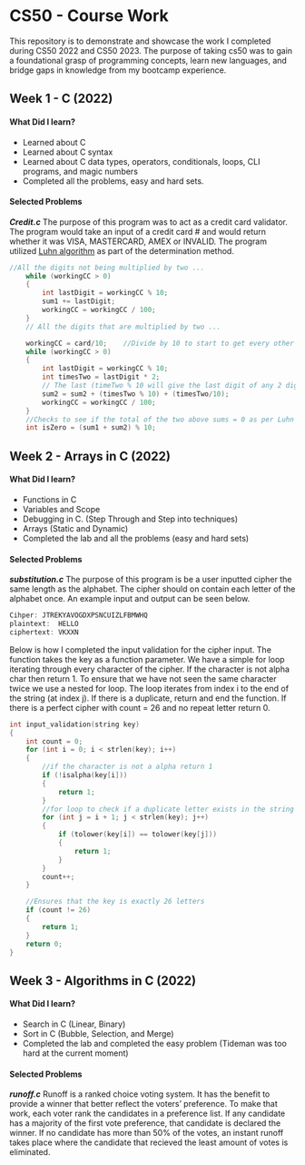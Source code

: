 # CS50 - Course Work

This repository is to demonstrate and showcase the work I completed during CS50 2022 and CS50 2023. The purpose of taking cs50 was to gain a foundational grasp of programming concepts, learn new languages, and bridge gaps in knowledge from my bootcamp experience.

## Week 1 - C (2022)

#### What Did I learn?
- Learned about C 
- Learned about C syntax
- Learned about C data types, operators, conditionals, loops, CLI programs, and magic numbers
- Completed all the problems, easy and hard sets. 

#### Selected Problems

***Credit.c***
The purpose of this program was to act as a credit card validator. The program would take an input of a credit card # and would return whether it was VISA, MASTERCARD, AMEX or INVALID. The program utilized [Luhn algorithm](https://en.wikipedia.org/wiki/Luhn_algorithm) as part of the determination method.  

```C
//All the digits not being multiplied by two ...
    while (workingCC > 0)
    {
        int lastDigit = workingCC % 10;
        sum1 += lastDigit;
        workingCC = workingCC / 100;
    }
    // All the digits that are multiplied by two ...

    workingCC = card/10;    //Divide by 10 to start to get every other number starting from the second to last
    while (workingCC > 0)
    {
        int lastDigit = workingCC % 10;
        int timesTwo = lastDigit * 2;
        // The last (timeTwo % 10 will give the last digit of any 2 digit product and (timesTwo/10) will resturn the first digit of any integer (due to truncating the decimal))
        sum2 = sum2 + (timesTwo % 10) + (timesTwo/10);
        workingCC = workingCC / 100;
    }
    //Checks to see if the total of the two above sums = 0 as per Luhn algorithim
    int isZero = (sum1 + sum2) % 10;
```

## Week 2 - Arrays in C (2022)

#### What Did I learn?
- Functions in C
- Variables and Scope
- Debugging in C. (Step Through and Step into techniques)
- Arrays (Static and Dynamic)
- Completed the lab and all the problems (easy and hard sets)

#### Selected Problems

***substitution.c***
The purpose of this program is be a user inputted cipher the same length as the alphabet. The cipher should on contain each letter of the alphabet once. An example input and output can be seen below.

```C
Cihper: JTREKYAVOGDXPSNCUIZLFBMWHQ
plaintext:  HELLO
ciphertext: VKXXN
```

Below is how I completed the input validation for the cipher input. The function takes the key as a function parameter. We have a simple for loop iterating through every character of the cipher. If the character is not alpha char then return 1. To ensure that we have not seen the same character twice we use a nested for loop. The loop iterates from index i to the end of the string (at index j). If there is a duplicate, return and end the function. If there is a perfect cipher with count = 26 and no repeat letter return 0. 

```C
int input_validation(string key)
{
    int count = 0;
    for (int i = 0; i < strlen(key); i++)
    {
        //if the character is not a alpha return 1
        if (!isalpha(key[i]))
        {
            return 1;
        }
        //for loop to check if a duplicate letter exists in the string already
        for (int j = i + 1; j < strlen(key); j++)
        {
            if (tolower(key[i]) == tolower(key[j]))
            {
                return 1;
            }
        }
        count++;
    }

    //Ensures that the key is exactly 26 letters
    if (count != 26)
    {
        return 1;
    }
    return 0;
}
```

## Week 3 - Algorithms in C (2022)

#### What Did I learn?
- Search in C (Linear, Binary)
- Sort in C (Bubble, Selection, and Merge)
- Completed the lab and completed the easy problem (Tideman was too hard at the current moment)

#### Selected Problems

***runoff.c***
Runoff is a ranked choice voting system. It has the benefit to provide a winner that better reflect the voters’ preference. To make that work, each voter rank the candidates in a preference list. If any candidate has a majority of the first vote preference, that candidate is declared the winner. If no candidate has more than 50% of the votes, an instant runoff takes place where the candidate that recieved the least amount of votes is eliminated. 